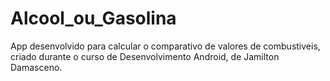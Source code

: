 # Alcool_ou_Gasolina
App desenvolvido para calcular o comparativo de valores de combustiveis, criado durante o curso de Desenvolvimento Android, de Jamilton Damasceno.
